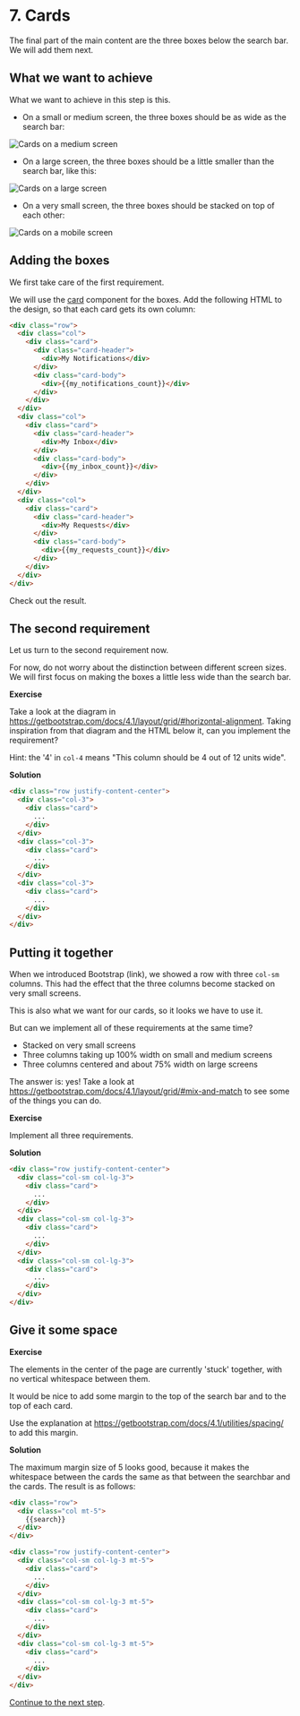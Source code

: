 # 7. Cards

The final part of the main content are the three boxes below the search bar.
We will add them next.

## What we want to achieve

What we want to achieve in this step is this.

* On a small or medium screen, the three boxes should be as wide as the search bar:

![Cards on a medium screen](images/cards-medium.png)

* On a large screen, the three boxes should be a little smaller than the search bar, like this:

![Cards on a large screen](images/cards-large.png)

* On a very small screen, the three boxes should be stacked on top of each other:

![Cards on a mobile screen](images/cards-mobile.png)

## Adding the boxes

We first take care of the first requirement.

We will use the [card](https://getbootstrap.com/docs/4.1/components/card/) component for the boxes.
Add the following HTML to the design, so that each card gets its own column:


``` html
<div class="row">
  <div class="col">
    <div class="card">
      <div class="card-header">
        <div>My Notifications</div>
      </div>
      <div class="card-body">
        <div>{{my_notifications_count}}</div>
      </div>
    </div>
  </div>
  <div class="col">
    <div class="card">
      <div class="card-header">
        <div>My Inbox</div>
      </div>
      <div class="card-body">
        <div>{{my_inbox_count}}</div>
      </div>
    </div>
  </div>
  <div class="col">
    <div class="card">
      <div class="card-header">
        <div>My Requests</div>
      </div>
      <div class="card-body">
        <div>{{my_requests_count}}</div>
      </div>
    </div>
  </div>
</div>
```

Check out the result.

## The second requirement

Let us turn to the second requirement now.

For now, do not worry about the distinction between different screen sizes. 
We will first focus on making the boxes a little less wide than the search bar.

**Exercise**

Take a look at the diagram in https://getbootstrap.com/docs/4.1/layout/grid/#horizontal-alignment.
Taking inspiration from that diagram and the HTML below it, can you implement the requirement?

Hint: the '4' in `col-4` means "This column should be 4 out of 12 units wide".

**Solution**

``` html
<div class="row justify-content-center">
  <div class="col-3">
    <div class="card">
      ...
    </div>
  </div>
  <div class="col-3">
    <div class="card">
      ...
    </div>
  </div>
  <div class="col-3">
    <div class="card">
      ...
    </div>
  </div>
</div>
```

## Putting it together

When we introduced Bootstrap (link), we showed a row with three `col-sm` columns. 
This had the effect that the three columns become stacked on very small screens.

This is also what we want for our cards, so it looks we have to use it. 

But can we implement all of these requirements at the same time?

* Stacked on very small screens
* Three columns taking up 100% width on small and medium screens
* Three columns centered and about 75% width on large screens

The answer is: yes! Take a look at https://getbootstrap.com/docs/4.1/layout/grid/#mix-and-match to see some of the things you can do.

**Exercise** 

Implement all three requirements.

**Solution**

``` html
<div class="row justify-content-center">
  <div class="col-sm col-lg-3">
    <div class="card">
      ...
    </div>
  </div>
  <div class="col-sm col-lg-3">
    <div class="card">
      ...
    </div>
  </div>
  <div class="col-sm col-lg-3">
    <div class="card">
      ...
    </div>
  </div>
</div>
```

## Give it some space

**Exercise**

The elements in the center of the page are currently 'stuck' together, with no vertical whitespace between them.

It would be nice to add some margin to the top of the search bar and to the top of each card. 

Use the explanation at https://getbootstrap.com/docs/4.1/utilities/spacing/ to add this margin.

**Solution**

The maximum margin size of 5 looks good, because it makes the whitespace between the cards the same as that between
the searchbar and the cards. The result is as follows:

``` html
<div class="row">
  <div class="col mt-5">
    {{search}}
  </div>
</div>

<div class="row justify-content-center">
  <div class="col-sm col-lg-3 mt-5">
    <div class="card">
      ...
    </div>
  </div>
  <div class="col-sm col-lg-3 mt-5">
    <div class="card">
      ...
    </div>
  </div>
  <div class="col-sm col-lg-3 mt-5">
    <div class="card">
      ...
    </div>
  </div>
</div>
```

[Continue to the next step](8-navigation-bar.md).
